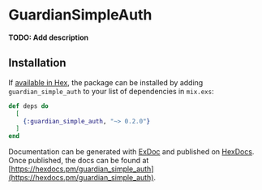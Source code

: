 # GuardianSimpleAuth

**TODO: Add description**

## Installation

If [available in Hex](https://hex.pm/docs/publish), the package can be installed
by adding `guardian_simple_auth` to your list of dependencies in `mix.exs`:

```elixir
def deps do
  [
    {:guardian_simple_auth, "~> 0.2.0"}
  ]
end
```

Documentation can be generated with [ExDoc](https://github.com/elixir-lang/ex_doc)
and published on [HexDocs](https://hexdocs.pm). Once published, the docs can
be found at [https://hexdocs.pm/guardian_simple_auth](https://hexdocs.pm/guardian_simple_auth).


